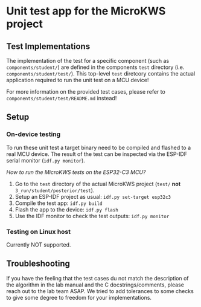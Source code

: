 # Unit test app for the MicroKWS project

## Test Implementations

The implementation of the test for a specific component (such as `components/student/`) are defined in the components `test` directory (i.e. `components/student/test/`). This top-level `test` diretcory contains the actual application required to run the unit test on a MCU device!

For more information on the provided test cases, please refer to `components/student/test/README.md` instead!

## Setup

### On-device testing

To run these unit test a target binary need to be compiled and flashed to a real MCU device. The result of the test can be inspected via the ESP-IDF serial monitor (`idf.py monitor`).

*How to run the MicroKWS tests on the ESP32-C3 MCU?*

1. Go to the `test` directory of the actual MicroKWS project (`test/` **not** `3_run/student/posterior/test`).
2. Setup an ESP-IDF project as usual: `idf.py set-target esp32c3`
3. Compile the test app: `idf.py build`
4. Flash the app to the device: `idf.py flash`
5. Use the IDF monitor to check the test outputs: `idf.py monitor`

### Testing on Linux host

Currently NOT supported.

## Troubleshooting

If you have the feeling that the test cases du not match the description of the algorithm in the lab manual and the C docstrings/comments, please reach out to the lab team ASAP. We tried to add tolerances to some checks to give some degree to freedom for your implementations.
